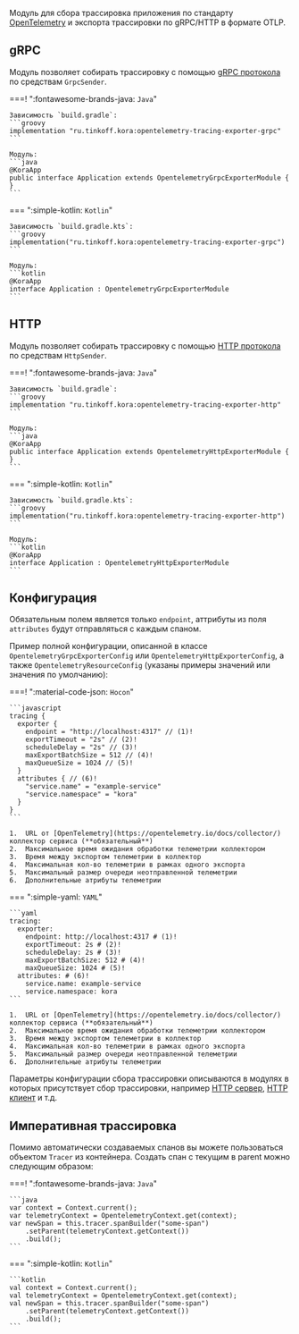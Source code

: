Модуль для сбора трассировка приложения по стандарту [OpenTelemetry](https://opentelemetry.io/docs/what-is-opentelemetry/)
и экспорта трассировки по gRPC/HTTP в формате OTLP. 

## gRPC

Модуль позволяет собирать трассировку с помощью [gRPC протокола](https://github.com/open-telemetry/oteps/blob/main/text/0035-opentelemetry-protocol.md#protocol-details) по средствам `GrpcSender`.

===! ":fontawesome-brands-java: `Java`"

    Зависимость `build.gradle`:
    ```groovy
    implementation "ru.tinkoff.kora:opentelemetry-tracing-exporter-grpc"
    ```

    Модуль:
    ```java
    @KoraApp
    public interface Application extends OpentelemetryGrpcExporterModule { }
    ```

=== ":simple-kotlin: `Kotlin`"

    Зависимость `build.gradle.kts`:
    ```groovy
    implementation("ru.tinkoff.kora:opentelemetry-tracing-exporter-grpc")
    ```

    Модуль:
    ```kotlin
    @KoraApp
    interface Application : OpentelemetryGrpcExporterModule
    ```

## HTTP

Модуль позволяет собирать трассировку с помощью [HTTP протокола](https://github.com/open-telemetry/oteps/blob/main/text/0099-otlp-http.md) по средствам `HttpSender`.

===! ":fontawesome-brands-java: `Java`"

    Зависимость `build.gradle`:
    ```groovy
    implementation "ru.tinkoff.kora:opentelemetry-tracing-exporter-http"
    ```

    Модуль:
    ```java
    @KoraApp
    public interface Application extends OpentelemetryHttpExporterModule { }
    ```

=== ":simple-kotlin: `Kotlin`"

    Зависимость `build.gradle.kts`:
    ```groovy
    implementation("ru.tinkoff.kora:opentelemetry-tracing-exporter-http")
    ```

    Модуль:
    ```kotlin
    @KoraApp
    interface Application : OpentelemetryHttpExporterModule
    ```

## Конфигурация

Обязательным полем является только `endpoint`, аттрибуты из поля `attributes` будут отправляться с каждым спаном.

Пример полной конфигурации, описанной в классе `OpentelemetryGrpcExporterConfig` или `OpentelemetryHttpExporterConfig`, а также `OpentelemetryResourceConfig` (указаны примеры значений или значения по умолчанию):

===! ":material-code-json: `Hocon`"

    ```javascript
    tracing {
      exporter {
        endpoint = "http://localhost:4317" // (1)!
        exportTimeout = "2s" // (2)!
        scheduleDelay = "2s" // (3)!
        maxExportBatchSize = 512 // (4)!
        maxQueueSize = 1024 // (5)!
      }
      attributes { // (6)!
        "service.name" = "example-service"
        "service.namespace" = "kora"
      }
    }
    ```

    1.  URL от [OpenTelemetry](https://opentelemetry.io/docs/collector/) коллектор сервиса (**обязательный**)
    2.  Максимальное время ожидания обработки телеметрии коллектором 
    3.  Время между экспортом телеметрии в коллектор
    4.  Максимальная кол-во телеметрии в рамках одного экспорта
    5.  Максимальный размер очереди неотправленной телеметрии
    6.  Дополнительные атрибуты телеметрии

=== ":simple-yaml: `YAML`"

    ```yaml
    tracing:
      exporter:
        endpoint: http://localhost:4317 # (1)!
        exportTimeout: 2s # (2)!
        scheduleDelay: 2s # (3)!
        maxExportBatchSize: 512 # (4)!
        maxQueueSize: 1024 # (5)!
      attributes: # (6)!
        service.name: example-service
        service.namespace: kora
    ```

    1.  URL от [OpenTelemetry](https://opentelemetry.io/docs/collector/) коллектор сервиса (**обязательный**)
    2.  Максимальное время ожидания обработки телеметрии коллектором 
    3.  Время между экспортом телеметрии в коллектор
    4.  Максимальная кол-во телеметрии в рамках одного экспорта
    5.  Максимальный размер очереди неотправленной телеметрии
    6.  Дополнительные атрибуты телеметрии

Параметры конфигурации сбора трассировки описываются в модулях в которых присутствует сбор трассировки, например [HTTP сервер](http-server.md), [HTTP клиент](http-client.md) и т.д.

## Императивная трассировка

Помимо автоматически создаваемых спанов вы можете пользоваться объектом `Tracer` из контейнера. 
Создать спан с текущим в parent можно следующим образом:

===! ":fontawesome-brands-java: `Java`"

    ```java
    var context = Context.current();
    var telemetryContext = OpentelemetryContext.get(context);
    var newSpan = this.tracer.spanBuilder("some-span")
        .setParent(telemetryContext.getContext())
        .build();
    ```

=== ":simple-kotlin: `Kotlin`"

    ```kotlin
    val context = Context.current();
    val telemetryContext = OpentelemetryContext.get(context);
    val newSpan = this.tracer.spanBuilder("some-span")
        .setParent(telemetryContext.getContext())
        .build();
    ```
